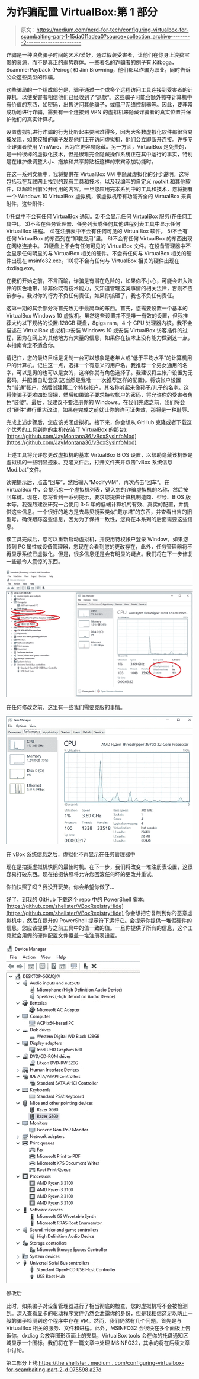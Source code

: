 # 为诈骗配置 VirtualBox:第 1 部分

> 原文：<https://medium.com/nerd-for-tech/configuring-virtualbox-for-scambaiting-part-1-15da011adea0?source=collection_archive---------2----------------------->

诈骗是一种浪费骗子时间的艺术/爱好，通过假装受害者，让他们在你身上浪费宝贵的资源，而不是真正的弱势群体。一些著名的诈骗者的例子有:Kitboga，ScammerPayback (Peirogi)和 Jim Browning，他们都以诈骗为职业，同时告诉公众这些类型的诈骗。

这些骗局的一个组成部分是，骗子通过一个或多个远程访问工具连接到受害者的计算机，以使受害者相信他们已经收到了“退款”。这些骗子可能会额外掠夺计算机中有价值的东西，如密码，出售访问其他骗子，或僵尸网络控制器等。因此，要非常成功地进行诈骗，需要有一个连接到 VPN 的虚拟机来隐藏诈骗者的真实位置并保护他们的真实计算机。

设置虚拟机进行诈骗的行为比听起来要困难得多，因为大多数虚拟化软件都很容易被发现，如果狡猾的骗子发现他们正在访问虚拟机，他们会立即断开连接。许多专业诈骗者使用 VmWare，因为它更容易隐藏。另一方面，VirtualBox 是免费的，是一种很棒的虚拟化技术，但是很难完全隐藏操作系统正在其中运行的事实，特别是在维护像调整大小、拖放和共享剪贴板这样的来宾添加功能时。

在这一系列文章中，我将提供在 VirtualBox VM 中隐藏虚拟化的分步说明。这将包括我在互联网上找到的现有工具和技术，以及我编写的自定义 rootkit 和其他软件，以超越目前公开可用的内容。一旦您应用完本系列中的工具和技术，您将拥有一个 Windows 10 VirtualBox 虚拟机，该虚拟机带有功能齐全的 VirtualBox 来宾附件，这些附件:

1)托盘中不会有任何 VirtualBox 通知。2)不会显示任何 VirtualBox 服务(在任何工具中)。
3)不会在任务管理器、任务列表或任何其他进程列表工具中显示任何 VirtualBox 进程。
4)在注册表中不会有任何可见的 VirtualBox 软件。
5)不会有任何 VirtualBox 的东西列在“卸载应用”里。
6)不会有任何 VirtualBox 的东西出现在网络连接中。
7)硬盘上不会有任何可见的 VirtualBox 文件。在设备管理器中不会显示任何明显的与 VirtualBox 相关的硬件。不会有任何与 VirtualBox 相关的硬件出现在 msinfo32.exe。10)将不会有任何与 VirtualBox 相关的硬件出现在 dxdiag.exe。

在我们开始之前，不言而喻，诈骗是有潜在危险的，如果你不小心，可能会进入法律的灰色地带，除非你既有技术能力，又知道管理这类事情的相关法律，否则不应该参与。我对你的行为不负任何责任，如果你搞砸了，我也不负任何责任。

这第一期的其余部分将首先致力于最简单的东西。首先，您需要设置一个基本的 VirtualBox Windows 10 虚拟机。虽然这些设置并不是唯一有效的设置，但我推荐大约以下规格的设置:128GB 硬盘，8gigs ram，4 个 CPU 处理器内核。我不会描述在 VirtualBox 虚拟机中安装 Windows 10 或安装 VirtualBox 访客插件的过程，因为在网上的其他地方有大量的信息，如果你在技术上没有能力做到这一点，本指南肯定不适合你。

请记住，您的最终目标是复制一台可以想象是老年人或“低于平均水平”的计算机用户的计算机。记住这一点，选择一个有意义的用户名。我推荐一个男女通用的名字，可以是男的也可以是女的，这样你就有角色选择了。我建议将主帐户设置为无密码，并配置自动登录(这当然是我唯一一次推荐这样的配置)。将该帐户设置为“普通”帐户，然后创建第二个特权帐户，其名称听起来像孙子/儿子的名字。这将使骗子更难四处窥探，然后如果骗子要求特权帐户的密码，将允许你的受害者角色“装傻”。最后，我建议不要注册你的 Windows。在我们完成之前，我们将会对“硬件”进行重大改动，如果在完成之前就让你的许可证失效，那将是一种耻辱。

完成上述步骤后，您应该关闭虚拟机。接下来，你会想从 GitHub 克隆或者下载这个优秀的工具到你的主机(安装了 VirtualBox 的那台):[https://github.com/JayMontana36/vBoxSysInfoMod](https://github.com/JayMontana36/vBoxSysInfoMod)

上述工具将允许您更改虚拟机的基本 VirtualBox BIOS 设置，以帮助隐藏该机器是虚拟机的一些明显迹象。克隆文件后，打开文件夹并双击“vBox 系统信息 Mod.bat”文件。

读完提示后，点击“回车”，然后输入“ModifyVM”，再次点击“回车”。在 VirtualBox 中，会提示您一个虚拟机列表，键入您的诈骗虚拟机的名称，然后按回车键。现在，您将看到一系列提示，要求您提供计算机制造商、型号、BIOS 版本等。我强烈建议研究一台使用 3-5 年的低端计算机的有效、真实的配置，并提供这些信息。一个很好的地方是去易贝搜索类似“戴尔塔”的东西，并查看出售的旧型号。确保跟踪这些信息，因为为了保持一致性，您将在本系列的后面需要这些信息。

该工具完成后，您可以重新启动虚拟机，并使用特权帐户登录 Window。如果您转到 PC 属性或设备管理器，您现在会看到您的更改存在，此外，任务管理器将不再显示系统已虚拟化。但是，很多信息还是会有明显的疑点。我们将在下一步修复一些最令人震惊的东西。

![](img/f2a99c14149b45c82fe21b3c40650356.png)

在任何修改之前，这里有一些我们需要克服的事情。

![](img/27e2f93e6b5f2f8e766acd54c8ce3e1d.png)

在 vBox 系统信息之后，虚拟化不再显示在任务管理器中

现在是拍摄虚拟机快照的最佳时机。在下一步，我们将改变一堆注册表设置，这很容易打破东西。现在拍摄快照将允许您回滚任何坏的更改并重试。

你拍快照了吗？我没开玩笑。你会希望你做了…

好了，到我的 GitHub 下载这个 repo 中的 PowerShell 脚本:[https://github.com/shellster/VBoxRegistryHide](https://github.com/shellster/VBoxRegistryHide)
你会想把它复制到你的恶意虚拟机中，然后在提升的 PowerShell 提示符下运行它。会提示你提供一堆假硬件的信息。您应该提供与之前工具中的值一致的值。一旦你提供了所有的信息，这个工具就会用假的硬件配置文件覆盖一堆注册表设置。

![](img/096233853f03238729ac6f2af9425a0c.png)

修改后

此时，如果骗子对设备管理器进行了相当彻底的检查，您的虚拟机将不会被检测到。深入查看显卡的驱动程序文件仍然会泄露你的身份，但是我相信这足以防止一般的骗子检测到这个程序中存在 VM。然而，我们仍然有几个问题。首先是与 VirtualBox 相关的服务、文件和进程。此外，MSINFO32 会很快在多个面板上告诉你，dxdiag 会放弃图形页面上的夹具，VirtualBox tools 会在你的托盘通知区域显示一个图标。我们将在下一篇文章中处理 MSINFO32，其余的将在后续文章中讨论。

第二部分上线:[https://the shellster . medium . com/configuring-virtualbox-for-scambaiting-part-2-d 075598 a27d](https://theshellster.medium.com/configuring-virtualbox-for-scambaiting-part-2-d075598a27d)